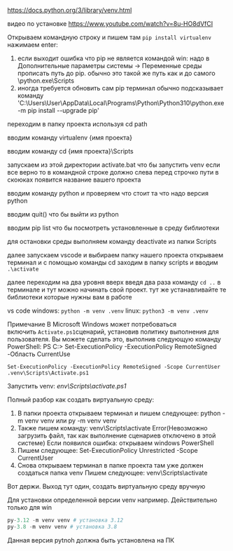 https://docs.python.org/3/library/venv.html

видео по установке
https://www.youtube.com/watch?v=8u-HO8dVfCI

Открываем командную строку и пишем там `pip install virtualenv` нажимаем enter:
1. если выходит ошибка что pip не является командой win:
		надо в Дополнительные параметры системы -> Переменные среды прописать путь до pip. обычно это такой же путь как и до самого \\python.exe\\Scripts
2. иногда требуется обновить сам pip терминал обычно подсказывает команду
'C:\\Users\\User\\AppData\\Local\\Programs\\Python\\Python310\\python.exe -m pip install --upgrade pip'
		
переходим в папку проекта используя cd path

вводим команду virtualenv {имя проекта}

вводим команду cd {имя проекта}\\Scripts

запускаем из этой директории activate.bat  что бы запустить venv
если все верно то в командной строке должно слева перед строчко пути в скоюках появится название вашего проекта

вводим команду python  и проверяем что стоит та что надо версия python

вводим quit() что бы выйти из python

вводим pip list что бы посмотреть установленные в среду библиотеки

для остановки среды выполняем команду  deactivate из папки Scripts

далее запускаем vscode и выбираем папку нашего проекта
открываем терминал и с помощью команды cd заходим в папку scripts
и вводим `.\activate`

далее переходим на два уровня вверх введя два раза команду `cd ..` в терминале
и тут можно начинать свой проект. тут же устанавливайте те библиотеки которые нужны вам в работе


vs code
	windows:  `python -m venv .venv`
	linux: `python3 -m venv .venv`

Примечание
В Microsoft Windows может потребоваться включить `Activate.ps1`сценарий, установив политику выполнения для пользователя. Вы можете сделать это, выполнив следующую команду PowerShell:
PS C:> Set-ExecutionPolicy -ExecutionPolicy RemoteSigned -Область CurrentUse
```
Set-ExecutionPolicy -ExecutionPolicy RemoteSigned -Scope CurrentUser
.venv\Scripts\Activate.ps1
```

Запустить venv:
	_env\\Scripts\\activate.ps1_



Полный разбор как создать виртуальную среду:
1) В папки проекта открываем терминал и пишем следующее: python -m venv venv или py -m venv venv
2) Также пишем команду: venv\Scripts\activate 
Error(Невозможно загрузить файл, так как выполнение сценариев отключено в этой системе)
Если появился ошибка: открываем windows PowerShell
1) Пишем следующее:  Set-ExecutionPolicy Unrestricted -Scope CurrentUser
2) Снова открываем терминал в папке проекта там уже должен создаться папка venv
Пишем следующее: venv\Scripts\activate

Вот держи. Выход тут один, создать виртуальную среду вручную

Для установки определенной версии venv например. Действительно только для win
```python
py-3.12 -m venv venv # установка 3.12
py-3.8 -m venv venv # установка 3.8
```
Данная версия pytnoh должна быть установлена на ПК